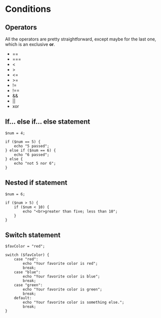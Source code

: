 # Conditions

## Operators

All the operators are pretty straightforward, except maybe for the last one, which is an exclusive **or**.

* ==
* ===
* <
* \>
* <=
* \>=
* !=
* !==
* &&
* ||
* xor

## If... else if... else statement

    $num = 4;

    if ($num == 5) {
        echo "5 passed";
    } else if ($num == 6) {
        echo "6 passed";
    } else {
        echo "not 5 nor 6";
    }

## Nested if statement

    $num = 6;

    if ($num > 5) {
        if ($num < 10) {
            echo "<br>greater than five; less than 10";
        }
    }

## Switch statement

    $favColor = "red";

    switch ($favColor) {
        case "red":
            echo "Your favorite color is red";
            break;
        case "blue":
            echo "Your favorite color is blue";
            break;
        case "green":
            echo "Your favorite color is green";
            break;
        default:
            echo "Your favorite color is something else.";
            break;
    }